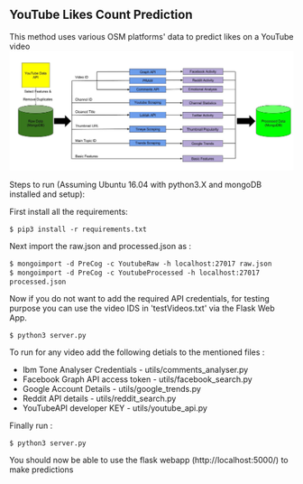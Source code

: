 YouTube Likes Count Prediction
-----------------------------
This method uses various OSM platforms' data to predict likes on a YouTube video
![alt tag](https://github.com/guptachetan1997/YoutubeLikesPredictor/blob/master/pipeline.jpg)

Steps to run (Assuming Ubuntu 16.04 with python3.X and mongoDB installed and setup):

First install all the requirements:

```
$ pip3 install -r requirements.txt
```

Next import the raw.json and processed.json as : 
```
$ mongoimport -d PreCog -c YoutubeRaw -h localhost:27017 raw.json
$ mongoimport -d PreCog -c YoutubeProcessed -h localhost:27017 processed.json
```
Now if you do not want to add the required API credentials, for testing purpose you can use the video IDS in 'testVideos.txt' via the Flask Web App.
```
$ python3 server.py
```

To run for any video add the following detials to the mentioned files : 

- Ibm Tone Analyser Credentials - utils/comments_analyser.py
- Facebook Graph API access token - utils/facebook_search.py
- Google Account Details - utils/google_trends.py
- Reddit API details - utils/reddit_search.py
- YouTubeAPI developer KEY - utils/youtube_api.py


Finally run : 
```
$ python3 server.py
```
You should now be able to use the flask webapp (http://localhost:5000/) to make predictions

